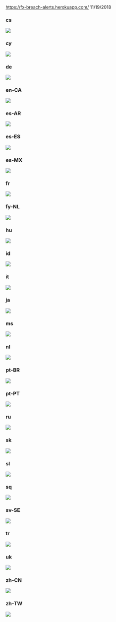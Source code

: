 https://fx-breach-alerts.herokuapp.com/
11/19/2018
### cs
![](cs.png)

### cy
![](cy.png)

### de
![](de.png)

### en-CA
![](en-CA.png)

### es-AR
![](es-AR.png)

### es-ES
![](es-ES.png)

### es-MX
![](es-MX.png)

### fr
![](fr.png)

### fy-NL
![](fy-NL.png)

### hu
![](hu.png)

### id
![](id.png)

### it
![](it.png)

### ja
![](ja.png)

### ms
![](ms.png)

### nl
![](nl.png)

### pt-BR
![](pt-BR.png)

### pt-PT
![](pt-PT.png)

### ru
![](ru.png)

### sk
![](sk.png)

### sl
![](sl.png)

### sq
![](sq.png)

### sv-SE
![](sv-SE.png)

### tr
![](tr.png)

### uk
![](uk.png)

### zh-CN
![](zh-CN.png)

### zh-TW
![](zh-TW.png)
